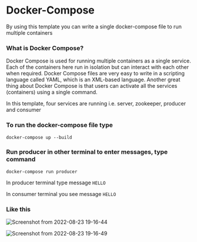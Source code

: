 # Docker-Compose
By using this template you can write a single docker-compose file to run multiple containers

### What is Docker Compose?

Docker Compose is used for running multiple containers as a single service. Each of the containers here run in isolation but can interact with each other when required. Docker Compose files are very easy to write in a scripting language called YAML, which is an XML-based language. Another great thing about Docker Compose is that users can activate all the services (containers) using a single command.

In this template, four services are running i.e. server, zookeeper, producer and consumer

### To run the docker-compose file type

`docker-compose up --build`

### Run producer in other terminal to enter messages, type command

`docker-compose run producer`

In producer terminal type message `HELLO`

In consumer terminal you see message `HELLO`

### Like this

![Screenshot from 2022-08-23 19-16-44](https://user-images.githubusercontent.com/94070460/186175528-abea8969-aa39-4dd9-bcef-dd093a96db5f.png)

![Screenshot from 2022-08-23 19-16-49](https://user-images.githubusercontent.com/94070460/186175804-825fd77f-1296-4a10-a1d9-883965184bfe.png)
